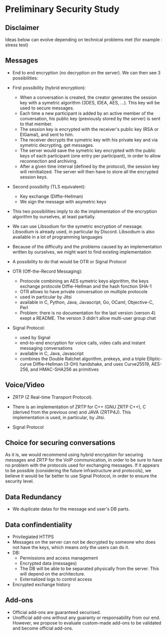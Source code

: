# Preliminary Security Study

## Disclaimer

Ideas below can evolve depending on technical problems met (for example : stress test)

## Messages

- End to end encryption (no decryption on the server). We can then see 3 possibilities:
- First possibility (hybrid encryption):
    * When a conversation is created, the creator generates the session key with a symetric algorithm (3DES, IDEA, AES, ...). This key will be used to secure messages.
    * Each time a new participant is added by an active member of the conversation, his public key (previously stored by the server) is sent to that member.
    * The session key is encrypted with the receiver's public key (RSA or ElGamal), and sent to him.
    * The receiver decrypts the symetric key with his private key and via symetric decrypting, get messages.
    * The server would save the symetric key encrypted with the public keys of each participant (one entry per participant), in order to allow reconnection and archiving.
    * After a given time interval (defined by the protocol), the session key will reinitialized. The server will then have to store all the encrypted session keys.

- Second possibilty (TLS equivalent):
    * Key exchange (Diffie-Hellman)
    * We sign the message with asymetric keys

- This two possibilities imply to do the implementation of the encryption algorithm by ourselves, at least partially.
- We can use Libsodium for the symetric encryption of message. Libsodium is already used, in particular by Discord. Libsodium is also available in a lot of programming languages

- Because of the difficulty and the problems caused by an implementation written by ourselves, we might want to find existing implementation
- A possibility to do that would be OTR or Signal Protocol

- OTR (Off-the-Record Messaging):
    * Protocole combining an AES symetric keys algorithm, the keys exchange protocole Diffie-Hellman and the hash fonction SHA-1
    * OTR allows to have private conversation on multiple protocole
    * used in particular by Jitsi
    * available in C, Python, Java, Javascript, Go, OCaml, Objective-C, Perl
    * Problem: there is no documentation for the last version (verson 4) exept a README. The version 3 didn't allow multi-user group chat

- Signal Protocol:
    * used by Signal
    * end-to-end encryption for voice calls, video calls and instant messaging conversations
    * available in C, Java, Javascript
    * combines the Double Ratchet algorithm, prekeys, and a triple Elliptic-curve Diffie–Hellman (3-DH) handshake, and uses Curve25519, AES-256, and HMAC-SHA256 as primitives

## Voice/Video

- ZRTP (Z Real-time Transport Protocol).
- There is an implementation of ZRTP for C++ (GNU ZRTP C++), C (derived from the previous one) and JAVA (ZRTP4J). This implementation is used, in particular, by Jitsi.

- Signal Protocol

## Choice for securing conversations

As it is, we would recommend using hybrid encryption for securing messages and ZRTP for the VoIP communication, in order to be sure to have no problem with the protocols used for exchanging messages.
If it appears to be possible (considering the future infrastructure and protocols), we believe it would be far better to use Signal Protocol, in order to ensure the security level.

## Data Redundancy

- We duplicate datas for the message and user's DB parts.

## Data confindentiality

- Privilegiated HTTPS
- Messages on the server can not be decrypted by someone who does not have the keys, which means only the users can do it.
- DB:
    * Permissions and access management
    * Encrypted data (messages)
    * The DB will be able to be separated physically from the server. This will depend on the architecture.
    * Externalized logs to control access
- Encrypted exchange history

## Add-ons

- Official add-ons are guaranteed securised.
- Unofficial add-ons without any guaranty or responsability from our end. However, we propose to evaluate custom-made add-ons to be validated and become official add-ons.
